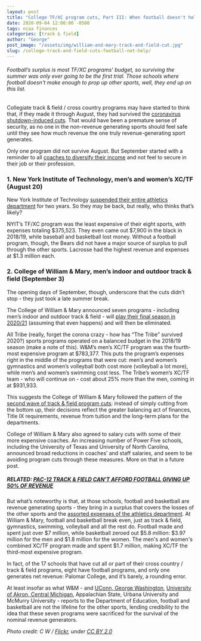 ```yaml
---
layout: post
title: "College TF/XC program cuts, Part III: When football doesn't help"
date: 2020-09-04 12:00:00 -0500
tags: ncaa finances
categories: [track & field]
author: "George"
post_image: "/assets/img/william-and-mary-track-and-field-cut.jpg"
slug: /college-track-and-field-cuts-football-not-help/
---
```

<h6>Football’s surplus is most TF/XC programs’ budget, so surviving the summer was only ever going to be the first trial. Those schools where football doesn't make enough to prop up other sports, well, they end up on this list.</h6>

Collegiate track & field / cross country programs may have started to think that, if they made it through August, they had survived the [coronavirus shutdown-induced cuts](https://nalathletics.com/blog/2020/06/01/collegiate-track-and-field-cuts). That would have been a premature sense of security, as no one in the non-revenue generating sports should feel safe until they see how much revenue the one truly revenue-generating sport generates. 

Only one program did not survive August. But September started with a reminder to all [coaches to diversify their income](https://nalathletics.com/blog/2020/08/10/more-college-track-and-field-cuts) and not feel to secure in their job or their profession.

### 1. New York Institute of Technology, men’s and women’s XC/TF (August 20)

New York Institute of Technology [suspended their entire athletics department](https://nyitbears.com/news/2020/8/20/general-new-york-tech-to-suspend-its-ncaa-programs.aspx) for two years. So they may be back, but really, who thinks that’s likely?

NYIT’s TF/XC program was the least expensive of their eight sports, with expenses totaling $375,523. They even came out $7,900 in the black in 2018/19, while baseball and basketball lost money. Without a football program, though, the Bears did not have a major source of surplus to pull through the other sports. Lacrosse had the highest revenue and expenses at $1.3 million each.

### 2. College of William & Mary, men’s indoor and outdoor track & field (September 3)

The opening days of September, though, underscore that the cuts didn’t stop - they just took a late summer break.

The College of William & Mary announced seven programs - including men’s indoor and outdoor track & field - will [play their final season in 2020/21](https://tribeathletics.com/news/2020/9/3/dave-johnson-tribe-scribe-amid-financial-concerns-w-m-to-discontinue-seven-sports-following-the-2020-21-academic-year.aspx) (assuming that even happens) and will then be eliminated. 

All Tribe (really, forget the corona crazy - how has “The Tribe” survived 2020?) sports programs operated on a balanced budget in the 2018/19 season (make a note of this). W&M’s men’s XC/TF program was the fourth-most expensive program at $783,377. This puts the program’s expenses right in the middle of the programs that were cut: men’s and women’s gymnastics and women’s volleyball both cost more (volleyball a lot more), while men’s and women’s swimming cost less. The Tribe’s women’s XC/TF team - who will continue on - cost about 25% more than the men, coming in at $931,933.

This suggests the College of William & Mary followed the pattern of the [second wave of track & field program cuts](https://nalathletics.com/blog/2020/08/10/more-college-track-and-field-cuts): instead of simply cutting from the bottom up, their decisions reflect the greater balancing act of finances, Title IX requirements, revenue from tuition and the long-term plans for the departments.

College of William & Mary also agreed to salary cuts with some of their more expensive coaches. An increasing number of Power Five schools, including the University of Texas and University of North Carolina, announced broad reductions in coaches’ and staff salaries, and seem to be avoiding program cuts through these measures. More on that in a future post.

##### <strong>RELATED: [PAC-12 TRACK & FIELD CAN'T AFFORD FOOTBALL GIVING UP 50% OF REVENUE](https://nalathletics.com/blog/2020/08/04/pac-12-track-and-field-football-player-demands)</strong>

But what’s noteworthy is that, at those schools, football and basketball are revenue generating sports - they bring in a surplus that covers the losses of the other sports and the [assorted expenses of the athletics department](https://ope.ed.gov/athletics/). At William & Mary, football and basketball break even, just as track & field, gymnastics, swimming, volleyball and all the rest do. Football made and spent just over $7 million, while basketball zeroed out $5.8 million: $3.97 million for the men and $1.8 million for the women. The men's and women's combined XC/TF program made and spent $1.7 million, making XC/TF the third-most expensive program. 

In fact, of the 17 schools that have cut all or part of their cross country / track & field programs, eight have football programs, and only one generates net revenue: Palomar College, and it’s barely, a rounding error. 

At least insofar as what W&M - and [UConn, George Washington](https://nalathletics.com/blog/2020/08/10/more-college-track-and-field-cuts), [University of Akron, Central Michigan](https://nalathletics.com/blog/2020/06/01/collegiate-track-and-field-cuts), Appalachian State, Urbana University and McMurry University - reports to the Department of Education, football and basketball are not the lifeline for the other sports, lending credibility to the idea that these seven programs were sacrificed for the survival of the nominal revenue generators.

<em>Photo credit: C W / [Flickr](https://flic.kr/p/sckvZn), under [CC BY 2.0](https://creativecommons.org/licenses/by/2.0/)</em>
